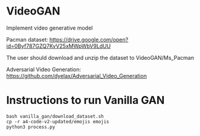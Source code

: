 # VideoGAN
Implement video generative model

Pacman dataset:
https://drive.google.com/open?id=0Byf787GZQ7KvV25xMWpWbV9LdUU

The user should download and unzip the dataset to VideoGAN/Ms_Pacman

Adversarial Video Generation:
https://github.com/dyelax/Adversarial_Video_Generation

# Instructions to run Vanilla GAN
```
bash vanilla_gan/download_dataset.sh
cp -r a4-code-v2-updated/emojis emojis
python3 process.py
```
